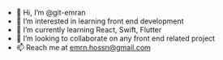 - 👋 Hi, I’m @git-emran
- 👀 I’m interested in learning front end development
- 🌱 I’m currently learning React, Swift, Flutter
- 💞️ I’m looking to collaborate on any front end related project  
- 📫 Reach me at emrn.hossn@gmail.com

<!---
git-emran/git-emran is a ✨ special ✨ repository because its `README.md` (this file) appears on your GitHub profile.
You can click the Preview link to take a look at your changes.
--->
